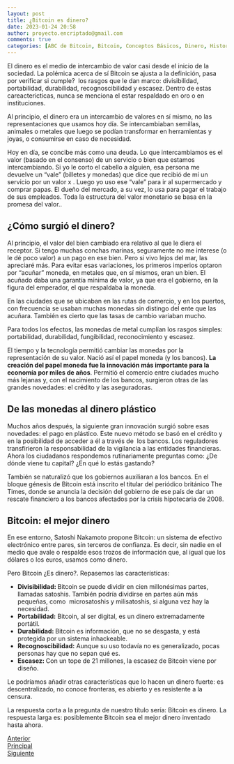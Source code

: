 ```yaml
---
layout: post
title: ¿Bitcoin es dinero?
date: 2023-01-24 20:58
author: proyecto.encriptado@gmail.com
comments: true
categories: [ABC de Bitcoin, Bitcoin, Conceptos Básicos, Dinero, Historia]
---
```

<!-- wp:paragraph -->
<p>El dinero es el medio de intercambio de valor casi desde el inicio de la sociedad. La polémica acerca de sí Bitcoin se ajusta a la definición, pasa por verificar si cumple?&nbsp; los rasgos que le dan marco: divisibilidad, portabilidad, durabilidad, recognoscibilidad y escasez. Dentro de estas careactericticas, nunca se menciona el estar respaldado en oro o en instituciones.</p>
<!-- /wp:paragraph -->

<!-- wp:paragraph -->
<p>Al principio, el dinero era un intercambio de valores en sí mismo, no las representaciones que usamos hoy día. Se intercambiaban semillas, animales o metales que luego se podían transformar en herramientas y joyas, o consumirse en caso de necesidad.</p>
<!-- /wp:paragraph -->

<!-- wp:paragraph -->
<p>Hoy en día, se concibe más como una deuda. Lo que intercambiamos es el valor (basado en el consenso) de un servicio o bien que estamos intercambiando. Si yo le corto el cabello a alguien, esa persona me devuelve un “vale” (billetes y monedas) que dice que recibió de mí un servicio por un valor x . Luego yo uso ese “vale” para ir al supermercado y comprar papas. El dueño del mercado, a su vez, lo usa para pagar el trabajo de sus empleados. Toda la estructura del valor monetario se basa en la promesa del valor..</p>
<!-- /wp:paragraph -->

<!-- wp:heading -->
<h2>¿Cómo surgió el dinero?</h2>
<!-- /wp:heading -->

<!-- wp:paragraph -->
<p>Al principio, el valor del bien cambiado era relativo al que le diera el receptor. Si tengo muchas conchas marinas, seguramente no me interese (o le dé poco valor) a un pago en ese bien. Pero si vivo lejos del mar, las apreciaré más. Para evitar esas variaciones, los primeros imperios optaron por “acuñar” moneda, en metales que, en sí mismos, eran un bien. El acuñado daba una garantía mínima de valor, ya que era el gobierno, en la figura del emperador, el que respaldaba la moneda.</p>
<!-- /wp:paragraph -->

<!-- wp:paragraph -->
<p>En las ciudades que se ubicaban en las rutas de comercio, y en los puertos, con frecuencia se usaban muchas monedas sin distingo del ente que las acuñara. También es cierto que las tasas de cambio variaban mucho.</p>
<!-- /wp:paragraph -->

<!-- wp:paragraph -->
<p>Para todos los efectos, las monedas de metal cumplían los rasgos simples: portabilidad, durabilidad, fungibilidad, reconocimiento y escasez.</p>
<!-- /wp:paragraph -->

<!-- wp:paragraph -->
<p>El tiempo y la tecnología permitió cambiar las monedas por la representación de su valor. Nació así el papel moneda (y los bancos). <strong>La creación del papel moneda fue la innovación más importante para la economía por miles de años</strong>. Permitió el comercio entre ciudades mucho más lejanas y, con el nacimiento de los bancos, surgieron otras de las grandes novedades: el crédito y las aseguradoras.</p>
<!-- /wp:paragraph -->

<!-- wp:heading -->
<h2>De las monedas al dinero plástico</h2>
<!-- /wp:heading -->

<!-- wp:paragraph -->
<p>Muchos años después, la siguiente gran innovación surgió sobre esas novedades: el pago en plástico. Este nuevo método se basó en el crédito y en la posibilidad de acceder a él a través de&nbsp; los bancos. Los reguladores transfirieron la responsabilidad de la vigilancia a las entidades financieras. Ahora los ciudadanos respondemos rutinariamente preguntas como: ¿De dónde viene tu capital? ¿En qué lo estás gastando?</p>
<!-- /wp:paragraph -->

<!-- wp:paragraph -->
<p>También se naturalizó que los gobiernos auxiliaran a los bancos. En el bloque génesis de Bitcoin está inscrito el titular del periódico británico The Times, donde se anuncia la decisión del gobierno de ese país de dar un rescate financiero a los bancos afectados por la crisis hipotecaria de 2008.</p>
<!-- /wp:paragraph -->

<!-- wp:heading -->
<h2>Bitcoin: el mejor dinero</h2>
<!-- /wp:heading -->

<!-- wp:paragraph -->
<p>En ese entorno, Satoshi Nakamoto propone Bitcoin: un sistema de efectivo electrónico entre pares, sin terceros de confianza. Es decir, sin nadie en el medio que avale o respalde esos trozos de información que, al igual que los dólares o los euros, usamos como dinero.</p>
<!-- /wp:paragraph -->

<!-- wp:paragraph -->
<p>Pero Bitcoin ¿Es dinero?. Repasemos las características:</p>
<!-- /wp:paragraph -->

<!-- wp:list -->
<ul><!-- wp:list-item -->
<li><strong>Divisibilidad: </strong>Bitcoin se puede dividir en cien millonésimas partes, llamadas satoshis. También podría dividirse en partes aún más pequeñas, como&nbsp; microsatoshis y milisatoshis, si alguna vez hay la necesidad.</li>
<!-- /wp:list-item -->

<!-- wp:list-item -->
<li><strong>Portabilidad:</strong> Bitcoin, al ser digital, es un dinero extremadamente portátil.</li>
<!-- /wp:list-item -->

<!-- wp:list-item -->
<li><strong>Durabilidad: </strong>Bitcoin es información, que no se desgasta, y está protegida por un sistema inhackeable.</li>
<!-- /wp:list-item -->

<!-- wp:list-item -->
<li><strong>Recognoscibilidad:</strong> Aunque su uso todavía no es generalizado, pocas personas hay que no sepan qué es.</li>
<!-- /wp:list-item -->

<!-- wp:list-item -->
<li><strong>Escasez: </strong>Con un tope de 21 millones, la escasez de Bitcoin viene por diseño.&nbsp;</li>
<!-- /wp:list-item --></ul>
<!-- /wp:list -->

<!-- wp:paragraph -->
<p>Le podríamos añadir otras características que lo hacen un dinero fuerte: es descentralizado, no conoce fronteras, es abierto y es resistente a la censura.</p>
<!-- /wp:paragraph -->

<!-- wp:paragraph -->
<p>La respuesta corta a la pregunta de nuestro título sería: Bitcoin es dinero. La respuesta larga es: posiblemente Bitcoin sea el mejor dinero inventado hasta ahora.</p>
<!-- /wp:paragraph -->

<!-- wp:columns -->
<div class="wp-block-columns"><!-- wp:column -->
<div class="wp-block-column"><!-- wp:buttons {"layout":{"type":"flex"}} -->
<div class="wp-block-buttons"><!-- wp:button {"className":"is-style-outline"} -->
<div class="wp-block-button is-style-outline"><a class="wp-block-button__link wp-element-button" href="https://proyectobitcoin.com/index.php/2023/01/20/que-es-el-libro-blanco-de-bitcoin/">Anterior</a></div>
<!-- /wp:button --></div>
<!-- /wp:buttons --></div>
<!-- /wp:column -->

<!-- wp:column -->
<div class="wp-block-column"><!-- wp:buttons {"layout":{"type":"flex","justifyContent":"center"}} -->
<div class="wp-block-buttons"><!-- wp:button {"className":"is-style-outline"} -->
<div class="wp-block-button is-style-outline"><a class="wp-block-button__link wp-element-button" href="https://proyectobitcoin.com/index.php/abc-de-bitcoin/">Principal</a></div>
<!-- /wp:button --></div>
<!-- /wp:buttons --></div>
<!-- /wp:column -->

<!-- wp:column -->
<div class="wp-block-column"><!-- wp:buttons {"layout":{"type":"flex","justifyContent":"right"}} -->
<div class="wp-block-buttons"><!-- wp:button {"className":"is-style-outline"} -->
<div class="wp-block-button is-style-outline"><a class="wp-block-button__link wp-element-button" href="https://proyectobitcoin.com/index.php/2023/01/25/que-es-una-wallet-de-bitcoin/">Siguiente </a></div>
<!-- /wp:button --></div>
<!-- /wp:buttons --></div>
<!-- /wp:column --></div>
<!-- /wp:columns -->
